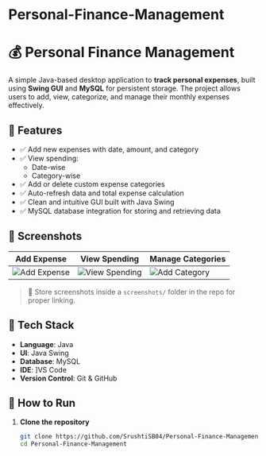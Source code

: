 # Personal-Finance-Management
# 💰 Personal Finance Management

A simple Java-based desktop application to **track personal expenses**, built using **Swing GUI** and **MySQL** for persistent storage. The project allows users to add, view, categorize, and manage their monthly expenses effectively.

## 📌 Features

- ✅ Add new expenses with date, amount, and category
- ✅ View spending:
  - Date-wise
  - Category-wise
- ✅ Add or delete custom expense categories
- ✅ Auto-refresh data and total expense calculation
- ✅ Clean and intuitive GUI built with Java Swing
- ✅ MySQL database integration for storing and retrieving data

## 📸 Screenshots

| Add Expense | View Spending | Manage Categories |
|-------------|----------------|-------------------|
| ![Add Expense](screenshots/add_expense.png) | ![View Spending](screenshots/view_spending.png) | ![Add Category](screenshots/add_category.png) |

> 📁 Store screenshots inside a `screenshots/` folder in the repo for proper linking.

## 🧱 Tech Stack

- **Language**: Java  
- **UI**: Java Swing  
- **Database**: MySQL  
- **IDE**: ]VS Code  
- **Version Control**: Git & GitHub

## 🚀 How to Run

1. **Clone the repository**
   ```bash
   git clone https://github.com/SrushtiSB04/Personal-Finance-Management.git
   cd Personal-Finance-Management
